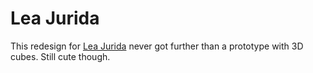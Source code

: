 <!--
  id: 2121
  slug: juridaii
  type: fortpolio
  categories: frontend, 3D, Flash, illustration, graphic design, interaction design
  tags: HTML, XML, Actionscript, Flash, interaction design, concept
  clients: Lea Jurida
  collaboration: 
  prizes: 
  thumbnail: jurida1.jpg
  image: jurida1.jpg
  images: jurida5.jpg, jurida0.jpg, jurida1.jpg, jurida2.jpg, jurida3.jpg, jurida4.jpg
  inCv: false
  inPortfolio: true
  dateFrom: 2010-09-04
  dateTo: 2010-10-04
-->

# Lea Jurida

<p>This redesign for <a href="http://www.jurida.com/">Lea Jurida</a> never got further than a prototype with 3D cubes. Still cute though.</p>